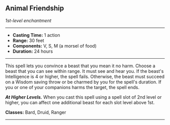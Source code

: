 ﻿## Animal Friendship
*1st-level enchantment*
___
- **Casting Time:** 1 action
- **Range:** 30 feet
- **Components:** V, S, M (a morsel of food)
- **Duration:** 24 hours

---
This spell lets you convince a beast that you mean it no harm. Choose a beast that you can see within range. It must see and hear you. If the beast's Intelligence is 4 or higher, the spell fails. Otherwise, the beast must succeed on a Wisdom saving throw or be charmed by you for the spell's duration. If you or one of your companions harms the target, the spell ends.

***At Higher Levels.*** When you cast this spell using a spell slot of 2nd level or higher, you can affect one additional beast for each slot level above 1st.

**Classes:** Bard, Druid, Ranger


---
